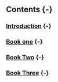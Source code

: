 ## Contents {-}

### [Introduction](ch003.xhtml) {-}

### [Book one](ch005.xhtml) {-}

### [Book Two](ch037.xhtml) {-}

### [Book Three](ch049.xhtml) {-}
